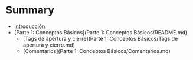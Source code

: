 # Summary

* [Introducción](README.md)
* [Parte 1: Conceptos Básicos](Parte 1: Conceptos Básicos/README.md)
  * [Tags de apertura y cierre](Parte 1: Conceptos Básicos/Tags de apertura y cierre.md)
  * [Comentarios](Parte 1: Conceptos Básicos/Comentarios.md)